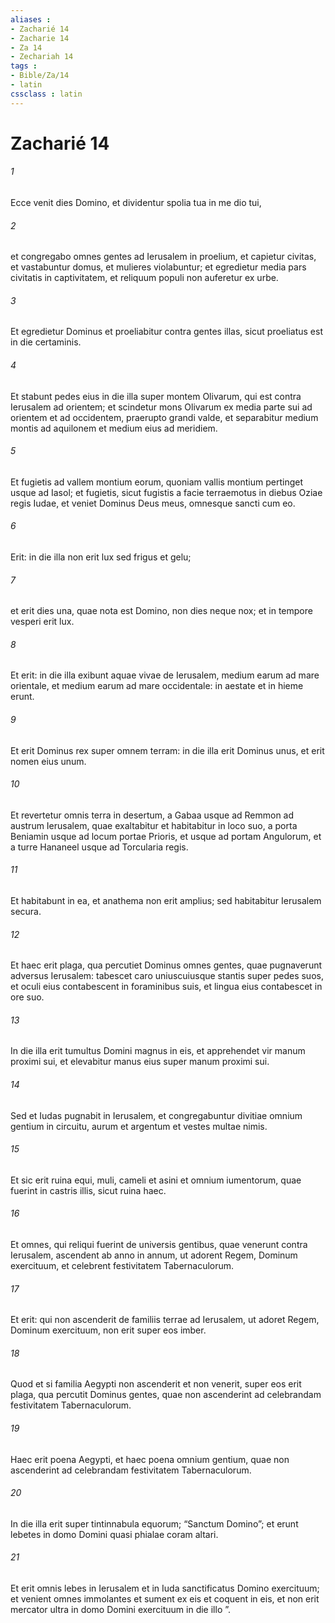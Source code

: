 ```yaml
---
aliases : 
- Zacharié 14
- Zacharie 14
- Za 14
- Zechariah 14
tags : 
- Bible/Za/14
- latin
cssclass : latin
---
```


# Zacharié 14

###### 1
Ecce venit dies Domino, et dividentur spolia tua in me dio tui, 
###### 2
et congregabo omnes gentes ad Ierusalem in proelium, et capietur civitas, et vastabuntur domus, et mulieres violabuntur; et egredietur media pars civitatis in captivitatem, et reliquum populi non auferetur ex urbe. 
###### 3
Et egredietur Dominus et proeliabitur contra gentes illas, sicut proeliatus est in die certaminis. 
###### 4
Et stabunt pedes eius in die illa super montem Olivarum, qui est contra Ierusalem ad orientem; et scindetur mons Olivarum ex media parte sui ad orientem et ad occidentem, praerupto grandi valde, et separabitur medium montis ad aquilonem et medium eius ad meridiem. 
###### 5
Et fugietis ad vallem montium eorum, quoniam vallis montium pertinget usque ad Iasol; et fugietis, sicut fugistis a facie terraemotus in diebus Oziae regis Iudae, et veniet Dominus Deus meus, omnesque sancti cum eo.
###### 6
Erit: in die illa non erit lux sed frigus et gelu; 
###### 7
et erit dies una, quae nota est Domino, non dies neque nox; et in tempore vesperi erit lux. 
###### 8
Et erit: in die illa exibunt aquae vivae de Ierusalem, medium earum ad mare orientale, et medium earum ad mare occidentale: in aestate et in hieme erunt. 
###### 9
Et erit Dominus rex super omnem terram: in die illa erit Dominus unus, et erit nomen eius unum.
###### 10
Et revertetur omnis terra in desertum, a Gabaa usque ad Remmon ad austrum Ierusalem, quae exaltabitur et habitabitur in loco suo, a porta Beniamin usque ad locum portae Prioris, et usque ad portam Angulorum, et a turre Hananeel usque ad Torcularia regis. 
###### 11
Et habitabunt in ea, et anathema non erit amplius; sed habitabitur Ierusalem secura.
###### 12
Et haec erit plaga, qua percutiet Dominus omnes gentes, quae pugnaverunt adversus Ierusalem: tabescet caro uniuscuiusque stantis super pedes suos, et oculi eius contabescent in foraminibus suis, et lingua eius contabescet in ore suo. 
###### 13
In die illa erit tumultus Domini magnus in eis, et apprehendet vir manum proximi sui, et elevabitur manus eius super manum proximi sui. 
###### 14
Sed et Iudas pugnabit in Ierusalem, et congregabuntur divitiae omnium gentium in circuitu, aurum et argentum et vestes multae nimis. 
###### 15
Et sic erit ruina equi, muli, cameli et asini et omnium iumentorum, quae fuerint in castris illis, sicut ruina haec.
###### 16
Et omnes, qui reliqui fuerint de universis gentibus, quae venerunt contra Ierusalem, ascendent ab anno in annum, ut adorent Regem, Dominum exercituum, et celebrent festivitatem Tabernaculorum. 
###### 17
Et erit: qui non ascenderit de familiis terrae ad Ierusalem, ut adoret Regem, Dominum exercituum, non erit super eos imber. 
###### 18
Quod et si familia Aegypti non ascenderit et non venerit, super eos erit plaga, qua percutit Dominus gentes, quae non ascenderint ad celebrandam festivitatem Tabernaculorum. 
###### 19
Haec erit poena Aegypti, et haec poena omnium gentium, quae non ascenderint ad celebrandam festivitatem Tabernaculorum. 
###### 20
In die illa erit super tintinnabula equorum; “Sanctum Domino”; et erunt lebetes in domo Domini quasi phialae coram altari. 
###### 21
Et erit omnis lebes in Ierusalem et in Iuda sanctificatus Domino exercituum; et venient omnes immolantes et sument ex eis et coquent in eis, et non erit mercator ultra in domo Domini exercituum in die illo ”.
